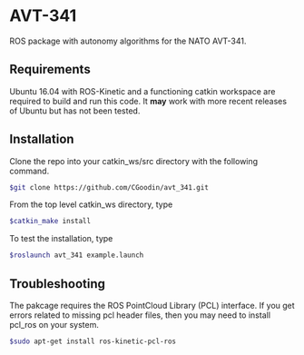 # AVT-341
ROS package with autonomy algorithms for the NATO AVT-341.

## Requirements
Ubuntu 16.04 with ROS-Kinetic and a functioning catkin workspace are required to build and run this code. It **may** work with more recent releases of Ubuntu but has not been tested.

## Installation
Clone the repo into your catkin_ws/src directory with the following command.
```bash
$git clone https://github.com/CGoodin/avt_341.git
```
From the top level catkin_ws directory, type
```bash
$catkin_make install
```

To test the installation, type
```bash
$roslaunch avt_341 example.launch
```

##  Troubleshooting
The pakcage requires the ROS PointCloud Library (PCL) interface. If you get errors related to missing pcl header files, then you may need to install pcl_ros on your system.
```bash
$sudo apt-get install ros-kinetic-pcl-ros
```